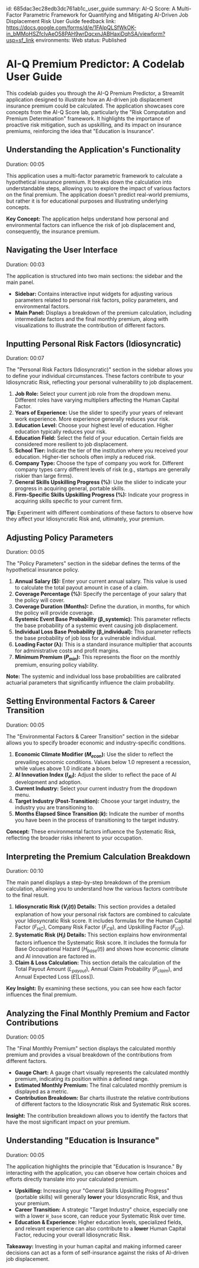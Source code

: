 id: 685dac3ec28edb3dc761ab1c_user_guide
summary: AI-Q Score: A Multi-Factor Parametric Framework for Quantifying and Mitigating AI-Driven Job Displacement Risk User Guide
feedback link: https://docs.google.com/forms/d/e/1FAIpQLSfWkOK-in_bMMoHSZfcIvAeO58PAH9wrDqcxnJABHaxiDqhSA/viewform?usp=sf_link
environments: Web
status: Published
# AI-Q Premium Predictor: A Codelab User Guide

This codelab guides you through the AI-Q Premium Predictor, a Streamlit application designed to illustrate how an AI-driven job displacement insurance premium could be calculated. The application showcases core concepts from the AI-Q Score lab, particularly the "Risk Computation and Premium Determination" framework. It highlights the importance of proactive risk mitigation, such as upskilling, and its impact on insurance premiums, reinforcing the idea that "Education is Insurance".

## Understanding the Application's Functionality
Duration: 00:05

This application uses a multi-factor parametric framework to calculate a hypothetical insurance premium. It breaks down the calculation into understandable steps, allowing you to explore the impact of various factors on the final premium. The application doesn't predict real-world premiums, but rather it is for educational purposes and illustrating underlying concepts.

<aside class="positive">
<b>Key Concept:</b> The application helps understand how personal and environmental factors can influence the risk of job displacement and, consequently, the insurance premium.
</aside>

## Navigating the User Interface
Duration: 00:03

The application is structured into two main sections: the sidebar and the main panel.

*   **Sidebar:** Contains interactive input widgets for adjusting various parameters related to personal risk factors, policy parameters, and environmental factors.
*   **Main Panel:** Displays a breakdown of the premium calculation, including intermediate factors and the final monthly premium, along with visualizations to illustrate the contribution of different factors.

## Inputting Personal Risk Factors (Idiosyncratic)
Duration: 00:07

The "Personal Risk Factors (Idiosyncratic)" section in the sidebar allows you to define your individual circumstances. These factors contribute to your Idiosyncratic Risk, reflecting your personal vulnerability to job displacement.

1.  **Job Role:** Select your current job role from the dropdown menu. Different roles have varying multipliers affecting the Human Capital Factor.
2.  **Years of Experience:** Use the slider to specify your years of relevant work experience. More experience generally reduces your risk.
3.  **Education Level:** Choose your highest level of education. Higher education typically reduces your risk.
4.  **Education Field:** Select the field of your education. Certain fields are considered more resilient to job displacement.
5.  **School Tier:** Indicate the tier of the institution where you received your education. Higher-tier schools often imply a reduced risk.
6.  **Company Type:** Choose the type of company you work for. Different company types carry different levels of risk (e.g., startups are generally riskier than large firms).
7.  **General Skills Upskilling Progress (%):** Use the slider to indicate your progress in acquiring general, portable skills.
8.  **Firm-Specific Skills Upskilling Progress (%):** Indicate your progress in acquiring skills specific to your current firm.

<aside class="positive">
<b>Tip:</b> Experiment with different combinations of these factors to observe how they affect your Idiosyncratic Risk and, ultimately, your premium.
</aside>

## Adjusting Policy Parameters
Duration: 00:05

The "Policy Parameters" section in the sidebar defines the terms of the hypothetical insurance policy.

1.  **Annual Salary ($):** Enter your current annual salary. This value is used to calculate the total payout amount in case of a claim.
2.  **Coverage Percentage (%):** Specify the percentage of your salary that the policy will cover.
3.  **Coverage Duration (Months):** Define the duration, in months, for which the policy will provide coverage.
4.  **Systemic Event Base Probability (β_systemic):** This parameter reflects the base probability of a systemic event causing job displacement.
5.  **Individual Loss Base Probability (β_individual):** This parameter reflects the base probability of job loss for a vulnerable individual.
6.  **Loading Factor (λ):** This is a standard insurance multiplier that accounts for administrative costs and profit margins.
7.  **Minimum Premium ($P_{min}$):** This represents the floor on the monthly premium, ensuring policy viability.

<aside class="negative">
<b>Note:</b> The systemic and individual loss base probabilities are calibrated actuarial parameters that significantly influence the claim probability.
</aside>

## Setting Environmental Factors & Career Transition
Duration: 00:05

The "Environmental Factors & Career Transition" section in the sidebar allows you to specify broader economic and industry-specific conditions.

1.  **Economic Climate Modifier ($M_{econ}$):** Use the slider to reflect the prevailing economic conditions. Values below 1.0 represent a recession, while values above 1.0 indicate a boom.
2.  **AI Innovation Index ($I_{AI}$):** Adjust the slider to reflect the pace of AI development and adoption.
3.  **Current Industry:** Select your current industry from the dropdown menu.
4.  **Target Industry (Post-Transition):** Choose your target industry, the industry you are transitioning to.
5.  **Months Elapsed Since Transition ($k$):** Indicate the number of months you have been in the process of transitioning to the target industry.

<aside class="positive">
<b>Concept:</b> These environmental factors influence the Systematic Risk, reflecting the broader risks inherent to your occupation.
</aside>

## Interpreting the Premium Calculation Breakdown
Duration: 00:10

The main panel displays a step-by-step breakdown of the premium calculation, allowing you to understand how the various factors contribute to the final result.

1.  **Idiosyncratic Risk ($V_i(t)$) Details:** This section provides a detailed explanation of how your personal risk factors are combined to calculate your Idiosyncratic Risk score. It includes formulas for the Human Capital Factor ($F_{HC}$), Company Risk Factor ($F_{CR}$), and Upskilling Factor ($F_{US}$).
2.  **Systematic Risk ($H_i$) Details:** This section explains how environmental factors influence the Systematic Risk score. It includes the formula for Base Occupational Hazard ($H_{base}(t)$) and shows how economic climate and AI innovation are factored in.
3.  **Claim & Loss Calculation:** This section details the calculation of the Total Payout Amount ($L_{payout}$), Annual Claim Probability ($P_{claim}$), and Annual Expected Loss ($E[\text{Loss}]$).

<aside class="positive">
<b>Key Insight:</b> By examining these sections, you can see how each factor influences the final premium.
</aside>

## Analyzing the Final Monthly Premium and Factor Contributions
Duration: 00:05

The "Final Monthly Premium" section displays the calculated monthly premium and provides a visual breakdown of the contributions from different factors.

*   **Gauge Chart:** A gauge chart visually represents the calculated monthly premium, indicating its position within a defined range.
*   **Estimated Monthly Premium:** The final calculated monthly premium is displayed as a metric.
*   **Contribution Breakdown:** Bar charts illustrate the relative contributions of different factors to the Idiosyncratic Risk and Systematic Risk scores.

<aside class="positive">
<b>Insight:</b> The contribution breakdown allows you to identify the factors that have the most significant impact on your premium.
</aside>

## Understanding "Education is Insurance"
Duration: 00:05

The application highlights the principle that "Education is Insurance." By interacting with the application, you can observe how certain choices and efforts directly translate into your calculated premium.

*   **Upskilling:** Increasing your "General Skills Upskilling Progress" (portable skills) will generally **lower** your Idiosyncratic Risk, and thus your premium.
*   **Career Transition:** A strategic "Target Industry" choice, especially one with a lower `H_base` score, can reduce your Systematic Risk over time.
*   **Education & Experience:** Higher education levels, specialized fields, and relevant experience can also contribute to a **lower** Human Capital Factor, reducing your overall Idiosyncratic Risk.

<aside class="positive">
<b>Takeaway:</b> Investing in your human capital and making informed career decisions can act as a form of self-insurance against the risks of AI-driven job displacement.
</aside>
